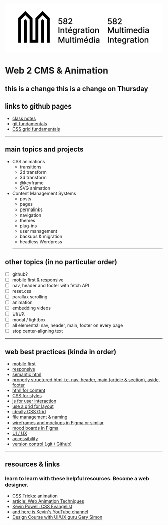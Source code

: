 ![582 Multimedia](https://github.com/582Multimedia/.github/blob/main/img/logo/logo_582_bil_k.png)

# Web 2 CMS &amp; Animation
this is a change
this is a change on Thursday
---


## links to github pages
- [class notes](https://github.com/582Multimedia/web2_cms-animation/blob/main/notes.md)
- [git fundamentals](https://github.com/582Multimedia/web2-cms-animation/blob/main/git-fundamentals.md)
- [CSS grid fundamentals](https://github.com/582Multimedia/web2-cms-animation/blob/main/CSS-grid-fundamentals.md)

---

## main topics and projects

- CSS animations
  - transitions
  - 2d transform
  - 3d transform
  - @keyframe
  - SVG animation
- Content Management Systems
  - posts
  - pages
  - permalinks
  - navigation
  - themes
  - plug-ins
  - user management
  - backups & migration
  - headless Wordpress
  ***

## other topics (in no particular order)

- [ ] github?
- [ ] mobile first & responsive
- [ ] nav, header and footer with fetch API
- [ ] reset.css
- [ ] parallax scrolling
- [ ] animation
- [ ] embedding videos
- [ ] UI/UX
- [ ] modal / lightbox
- [ ] all elements!! nav, header, main, footer on every page
- [ ] stop center-aligning text

---

## web best practices (kinda in order)

- [mobile first](https://www.lukew.com/resources/mobile_first.asp)
- [responsive](https://alistapart.com/article/responsive-web-design/)
- [semantic html](https://www.semrush.com/blog/semantic-html5-guide/)
- [properly structured html i.e. nav, header, main (article & section), aside, footer](https://developer.mozilla.org/en-US/docs/Glossary/Semantics)
- [html for content](https://earthstrongdigital.com/tech-talk/understanding-web-standards-html-css-and-javascript/)
- [CSS for styles](https://developer.mozilla.org/en-US/docs/Web/CSS)
- [js for user interaction](https://developer.mozilla.org/en-US/docs/Web/JavaScript)
- [use a grid for layout](https://www.uxdesigninstitute.com/blog/how-to-use-grids-in-web-design/)
- [ideally CSS Grid](https://css-tricks.com/snippets/css/complete-guide-grid/)
- [file management](https://developer.mozilla.org/en-US/docs/Learn_web_development/Getting_started/Environment_setup/Dealing_with_files) & [naming](https://learntheweb.courses/topics/naming-conventions/)
- [wireframes and mockups in Figma or similar](https://www.figma.com/resource-library/wireframe-vs-mockup/)
- [mood boards in Figma](https://www.figma.com/resource-library/how-to-make-a-mood-board/)
- [UI / UX](https://99designs.com/blog/web-digital/web-design-development-ui-ux-difference/)
- [accessibility](https://www.wcag.com/)
- [version control (.git / Github)](https://github.com/582Multimedia/git-basics)

---

## resources & links

### learn to learn with these helpful resources. Become a web designer.

- [CSS Tricks: animation](https://css-tricks.com/almanac/properties/a/animation/)
- [article: Web Animation Techniques](https://www.freecodecamp.org/news/web-animation-css-vs-javascript/)
- [Kevin Powell: CSS Evangelist](https://www.kevinpowell.co/)
- [and here is Kevin's YouTube channel](https://www.youtube.com/kevinpowell)
- [Design Course with UI/UX guru Gary Simon](https://www.youtube.com/@DesignCourse)
